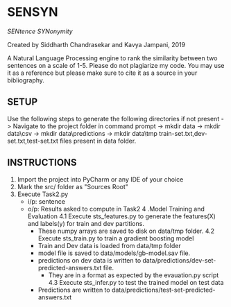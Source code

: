 # SENSYN
*SENtence SYNonymity*

Created by Siddharth Chandrasekar and Kavya Jampani, 2019

A Natural Language Processing engine to rank the similarity between two sentences on a scale of 1-5.
Please do not plagiarize my code. You may use it as a reference but please make sure to cite it as a source in your bibliography.

SETUP
-----------------------------------------------------------------

Use the following steps to generate the following directories if not present
-> Navigate to the project folder in command prompt
-> mkdir data
-> mkdir data\\csv
-> mkdir data\\predictions
-> mkdir data\\tmp
train-set.txt,dev-set.txt,test-set.txt files present in data folder.

INSTRUCTIONS
----------------------------------------------------------------

1. Import the project into PyCharm or any IDE of your choice
2. Mark the src/ folder as "Sources Root"
3. Execute Task2.py
    - i/p: sentence
    - o/p: Results asked to compute in Task2
4 .Model Training and Evaluation
    4.1 Execute sts_features.py to generate the features(X) and labels(y) for train and dev partitions.
        - These numpy arrays are saved to disk on data/tmp folder.
    4.2 Execute sts_train.py to train a gradient boosting model
        - Train and Dev data is loaded from data/tmp folder
        - model file is saved to data/models/gb-model.sav file.
        - predictions on dev data is written to data/predictions/dev-set-predicted-answers.txt file.
            - They are in a format as expected by the evauation.py script
    4.3 Execute sts_infer.py to test the trained model on test data
        - Predictions are written to data/predictions/test-set-predicted-answers.txt

